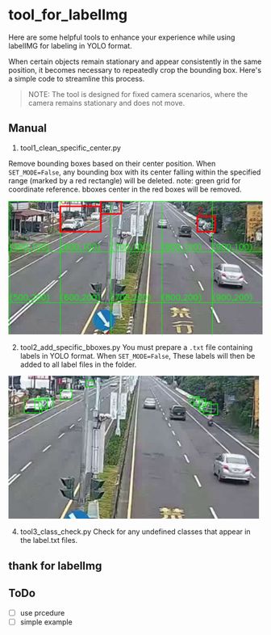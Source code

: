 # tool_for_labelImg
Here are some helpful tools to enhance your experience while using labelIMG for labeling in YOLO format.

When certain objects remain stationary and appear consistently in the same position, it becomes necessary to repeatedly crop the bounding box. Here's a simple code to streamline this process.

> NOTE: The tool is designed for fixed camera scenarios, where the camera remains stationary and does not move.

## Manual

1. tool1_clean_specific_center.py

Remove bounding boxes based on their center position. When `SET_MODE=False`, any bounding box with its center falling within the specified range (marked by a red rectangle) will be deleted.
note: green grid for coordinate reference. bboxes center in the red boxes will be removed.

![image](https://github.com/tsaiJay/bounding_box_tools/blob/main/example_files/img_filter_area.png)

2. tool2_add_specific_bboxes.py
You must prepare a `.txt` file containing labels in YOLO format. When `SET_MODE=False`, These labels will then be added to all label files in the folder.

![image](https://github.com/tsaiJay/bounding_box_tools/blob/main/example_files/img_fix_bbox.png)

4. tool3_class_check.py
Check for any undefined classes that appear in the label.txt files.

## thank for labelImg

## ToDo
- [ ] use prcedure
- [ ] simple example
